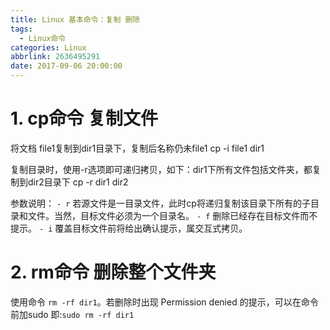 ```yaml
---
title: Linux 基本命令：复制 删除
tags:
  - Linux命令
categories: Linux
abbrlink: 2636495291
date: 2017-09-06 20:00:00
---
```


<!-- toc -->
<!-- more -->

# 1. cp命令 复制文件
将文档 file1复制到dir1目录下，复制后名称仍未file1
cp -i file1 dir1

复制目录时，使用-r选项即可递归拷贝，如下：dir1下所有文件包括文件夹，都复制到dir2目录下
cp -r dir1 dir2

参数说明：
`- r` 若源文件是一目录文件，此时cp将递归复制该目录下所有的子目录和文件。当然，目标文件必须为一个目录名。
`- f` 删除已经存在目标文件而不提示。
`- i` 覆盖目标文件前将给出确认提示，属交互式拷贝。

# 2.  rm命令 删除整个文件夹

使用命令 `rm -rf dir1`。若删除时出现 Permission denied 的提示，可以在命令前加sudo 即:`sudo rm -rf dir1`